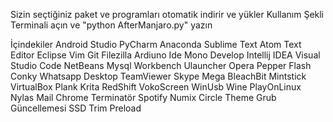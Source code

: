 Sizin seçtiğiniz paket ve programları otomatik indirir ve yükler
Kullanım Şekli
Terminali açın ve "python AfterManjaro.py" yazın


İçindekiler
Android Studio
PyCharm
Anaconda
Sublime Text
Atom Text Editor
Eclipse
Vim
Git
Filezilla
Ardiuno Ide
Mono Develop
Intellij IDEA
Visual Studio Code
NetBeans
Mysql Workbench
Ulauncher
Opera
Pepper Flash
Conky
Whatsapp Desktop
TeamViewer
Skype
Mega
BleachBit
Mintstick
VirtualBox
Plank
Krita
RedShift
VokoScreen
WinUsb
Wine
PlayOnLinux
Nylas Mail
Chrome
Terminatör
Spotify
Numix Circle Theme
Grub Güncellemesi
SSD Trim
Preload